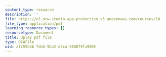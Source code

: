 ```yaml
---
content_type: resource
description: ''
file: https://ol-ocw-studio-app-production.s3.amazonaws.com/courses/18-01sc-single-variable-calculus-fall-2010/afc59b4b7deb5ba2d2ca404879fa9306_BSAA0akmPEU.pdf
file_type: application/pdf
learning_resource_types: []
resourcetype: Document
title: 3play pdf file
type: OCWFile
uid: afc59b4b-7deb-5ba2-d2ca-404879fa9306
---
```

